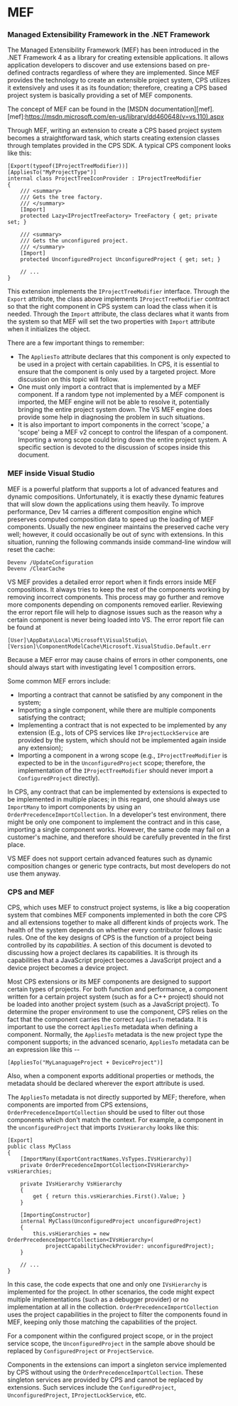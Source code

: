 MEF
===

### Managed Extensibility Framework in the .NET Framework

The Managed Extensibility Framework (MEF) has been introduced in the .NET
Framework 4 as a library for creating extensible applications. It allows
application developers to discover and use extensions based on pre-defined
contracts regardless of where they are implemented. Since MEF provides the
technology to create an extensible project system, CPS utilizes it
extensively and uses it as its foundation; therefore, creating a CPS based
project system is basically providing a set of MEF components.

The concept of MEF can be found in the [MSDN documentation][mef].
[mef]:https://msdn.microsoft.com/en-us/library/dd460648(v=vs.110).aspx

Through MEF, writing an extension to create a CPS based project system
becomes a straightforward task, which starts creating extension classes 
through templates provided in the CPS SDK.  A typical CPS component looks 
like this:

    [Export(typeof(IProjectTreeModifier))]
    [AppliesTo("MyProjectType")]
    internal class ProjectTreeIconProvider : IProjectTreeModifier
    {
        /// <summary>
        /// Gets the tree factory.
        /// </summary>
        [Import]
        protected Lazy<IProjectTreeFactory> TreeFactory { get; private set; }

        /// <summary>
        /// Gets the unconfigured project.
        /// </summary>
        [Import]
        protected UnconfiguredProject UnconfiguredProject { get; set; }

        // ...
    }

This extension implements the `IProjectTreeModifier` interface. Through the 
`Export` attribute, the class above implements `IProjectTreeModifier` contract 
so that the right component in CPS system can load the class when it is needed. 
Through the `Import` attribute, the class declares what it wants from the
system so that MEF will set the two properties with `Import` attribute
when it initializes the object.

There are a few important things to remember:

- The `AppliesTo` attribute declares that this component is only expected to be 
  used in a project with certain capabilities. In CPS, it is essential to 
  ensure that the component is only used by a targeted project. More 
  discussion on this topic will follow.
- One must only import a contract that is implemented by a MEF component. If a 
  random type not implemented by a MEF component is imported, the MEF engine 
  will not be able to resolve it, potentially bringing the entire project 
  system down. The VS MEF engine does provide some help in diagnosing the 
  problem in such situations.
- It is also important to import components in the correct 'scope,' a 'scope' 
  being a MEF v2 concept to control the lifespan of a component. Importing a 
  wrong scope could bring down the entire project system. A specific section 
  is devoted to the discussion of scopes inside this document.

### MEF inside Visual Studio

MEF is a powerful platform that supports a lot of advanced features and
dynamic compositions. Unfortunately, it is exactly these dynamic features
that will slow down the applications using them heavily. To improve 
performance, Dev 14 carries a different composition engine which preserves
computed composition data to speed up the loading of MEF components. 
Usually the new engineer maintains the preserved cache very well; however,
it could occasionally be out of sync with extensions. In this situation,
running the following commands inside command-line window will reset the
cache:

    Devenv /UpdateConfiguration
    Devenv /ClearCache

VS MEF provides a detailed error report when it finds errors inside MEF
compositions. It always tries to keep the rest of the components working by
removing incorrect components. This process may go further and remove
more components depending on components removed earlier. Reviewing the
error report file will help to diagnose issues such as the reason why a
certain component is never being loaded into VS. The error report file
can be found at 

    [User]\AppData\Local\Microsoft\VisualStudio\[Version]\ComponentModelCache\Microsoft.VisualStudio.Default.err

Because a MEF error may cause chains of errors in other components, one
should always start with investigating level 1 composition errors.

Some common MEF errors include:

- Importing a contract that cannot be satisfied by any component in the system;
- Importing a single component, while there are multiple components satisfying 
  the contract;
- Implementing a contract that is not expected to be implemented by any 
  extension (E.g., lots of CPS services like `IProjectLockService` are 
  provided by the system, which should not be implemented again inside any 
  extension); 
- Importing a component in a wrong scope (e.g., `IProjectTreeModifier` 
  is expected to be in the `UnconfiguredProject` scope; therefore, the 
  implementation of the `IProjectTreeModifier` should never import a 
  `ConfiguredProject` directly).

In CPS, any contract that can be implemented by extensions is expected to
be implemented in multiple places; in this regard, one should always use
`ImportMany` to import components by using an `OrderPrecedenceImportCollection`.
In a developer's test environment, there might be only one component
to implement the contract and in this case, importing a single component
works. However, the same code may fail on a customer's machine, and therefore
should be carefully prevented in the first place.

VS MEF does not support certain advanced features such as dynamic composition
changes or generic type contracts, but most developers do not use them
anyway.

### CPS and MEF

CPS, which uses MEF to construct project systems, is like a big cooperation
system that combines MEF components implemented in both the core CPS and
all extensions together to make all different kinds of projects work. The
health of the system depends on whether every contributor follows basic
rules. One of the key designs of CPS is the function of a project being 
controlled by its *capabilities*. A section of this document is devoted
to discussing how a project declares its capabilities. It is through its
capabilities that a JavaScript project becomes a JavaScript project and
a device project becomes a device project.

Most CPS extensions or its MEF components are designed to support certain
types of projects. For both function and performance, a component written
for a certain project system (such as for a C++ project) should not be
loaded into another project system (such as a JavaScript project). To
determine the proper environment to use the component, CPS relies on the
fact that the component carries the correct `AppliesTo` metadata.  It is
important to use the correct `AppliesTo` metadata when defining a component.
Normally, the `AppliesTo` metadata is the new project type the component
supports; in the advanced scenario, `AppliesTo` metadata can be an expression
like this --

    [AppliesTo("MyLanaguageProject + DeviceProject")]

Also, when a component exports additional properties or methods, the
metadata should be declared wherever the export attribute is used.

The `AppliesTo` metadata is not directly supported by MEF; therefore, when
components are imported from CPS extensions, `OrderPrecedenceImportCollection`
should be used to filter out those components which don't match the
context. For example, a component in the `unconfiguredProject` that imports
`IVsHierarchy` looks like this:

    [Export]
    public class MyClass
    {
        [ImportMany(ExportContractNames.VsTypes.IVsHierarchy)]
        private OrderPrecedenceImportCollection<IVsHierarchy> vsHierarchies;

        private IVsHierarchy VsHierarchy
        {
            get { return this.vsHierarchies.First().Value; }
        }
    
        [ImportingConstructor]
        internal MyClass(UnconfiguredProject unconfiguredProject)
        {
            this.vsHierarchies = new OrderPrecedenceImportCollection<IVsHierarchy>(
                projectCapabilityCheckProvider: unconfiguredProject);
        }

        // ...
    }

In this case, the code expects that one and only one `IVsHierarchy` is
implemented for the project. In other scenarios, the code might expect
multiple implementations (such as a debugger provider) or no implementation
at all in the collection. `OrderPrecedenceImportCollection` uses the project
capabilities in the project to filter the components found in MEF, keeping
only those matching the capabilities of the project.

For a component within the configured project scope, or in the project
service scope, the `UnconfiguredProject` in the sample above should be
replaced by `ConfiguredProject` or `ProjectService`.

Components in the extensions can import a singleton service implemented by CPS
without using the `OrderPrecedenceImportCollection`. These singleton services
are provided by CPS and cannot be replaced by extensions. Such services
include the `ConfiguredProject`, `UnconfiguredProject`, `IProjectLockService`,
etc.
